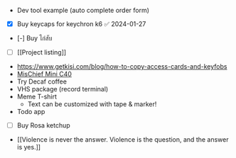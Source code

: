 
- Dev tool example (auto complete order form)
- [x] Buy keycaps for keychron k6 ✅ 2024-01-27
- [-] Buy ไก่สับ
- [ ] [[Project listing]]
- https://www.getkisi.com/blog/how-to-copy-access-cards-and-keyfobs
- [MisChief Mini C40](https://shopee.co.th/Mischief-MINI-%E0%B9%80%E0%B8%84%E0%B8%A3%E0%B8%B7%E0%B9%88%E0%B8%AD%E0%B8%87%E0%B8%9A%E0%B8%94%E0%B9%80%E0%B8%A1%E0%B8%A5%E0%B9%87%E0%B8%94%E0%B8%81%E0%B8%B2%E0%B9%81%E0%B8%9F%E0%B9%84%E0%B8%9F%E0%B8%9F%E0%B9%89%E0%B8%B2%E0%B8%82%E0%B8%99%E0%B8%B2%E0%B8%94%E0%B9%80%E0%B8%A5%E0%B9%87%E0%B8%81-c40-%E0%B8%88%E0%B8%B2%E0%B8%81%E0%B8%95%E0%B8%B1%E0%B8%A7%E0%B9%80%E0%B9%80%E0%B8%97%E0%B8%99%E0%B8%88%E0%B8%B3%E0%B8%AB%E0%B8%99%E0%B9%88%E0%B8%B2%E0%B8%A2%E0%B9%82%E0%B8%94%E0%B8%A2%E0%B8%95%E0%B8%A3%E0%B8%87-%E0%B8%97%E0%B8%B8%E0%B8%81%E0%B8%AD%E0%B8%A2%E0%B9%88%E0%B8%B2%E0%B8%87%E0%B8%A3%E0%B8%B1%E0%B8%9A%E0%B8%88%E0%B8%9A%E0%B8%97%E0%B8%B5%E0%B9%88-finite-coffee-i.21166021.23380583808?sp_atk=24b841f8-a45f-4888-9272-f4cefc733737&xptdk=24b841f8-a45f-4888-9272-f4cefc733737)
- Try Decaf coffee
- VHS package (record terminal)
- Meme T-shirt
    - Text can be customized with tape & marker!
- Todo app
- [ ] Buy Rosa ketchup
- [[Violence is never the answer. Violence is the question, and the answer is yes.]]